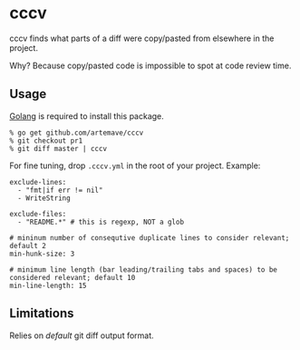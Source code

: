 cccv
====

cccv finds what parts of a diff were copy/pasted from elsewhere in the project.

Why? Because copy/pasted code is impossible to spot at code review time.

## Usage

[Golang](http://golang.org/doc/install) is required to install this package.

```
% go get github.com/artemave/cccv
% git checkout pr1
% git diff master | cccv
```

For fine tuning, drop `.cccv.yml` in the root of your project. Example:
```
exclude-lines:
  - "fmt|if err != nil"
  - WriteString

exclude-files:
  - "README.*" # this is regexp, NOT a glob

# mininum number of consequtive duplicate lines to consider relevant; default 2
min-hunk-size: 3

# minimum line length (bar leading/trailing tabs and spaces) to be considered relevant; default 10
min-line-length: 15
```

## Limitations

Relies on _default_ git diff output format.
